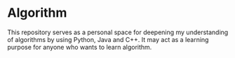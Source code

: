 # Algorithm
This repository serves as a personal space for deepening my understanding of algorithms by using Python, Java and C++. It may act as a learning purpose for anyone who wants to learn algorithm.
